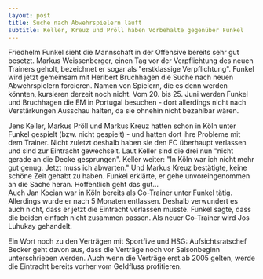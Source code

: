 ```yaml
---
layout: post
title: Suche nach Abwehrspielern läuft
subtitle: Keller, Kreuz und Pröll haben Vorbehalte gegenüber Funkel
---
```


Friedhelm Funkel sieht die Mannschaft in der Offensive bereits sehr gut besetzt. Markus Weissenberger, einen Tag vor der Verpflichtung des neuen Trainers geholt, bezeichnet er sogar als "erstklassige Verpflichtung". Funkel wird jetzt gemeinsam mit Heribert Bruchhagen die Suche nach neuen Abwehrspielern forcieren. Namen von Spielern, die es denn werden könnten, kursieren derzeit noch nicht. Vom 20. bis 25. Juni werden Funkel und Bruchhagen die EM in Portugal besuchen - dort allerdings nicht nach Verstärkungen Ausschau halten, da sie ohnehin nicht bezahlbar wären.

Jens Keller, Markus Pröll und Markus Kreuz hatten schon in Köln unter Funkel gespielt (bzw. nicht gespielt) - und hatten dort ihre Probleme mit dem Trainer. Nicht zuletzt deshalb haben sie den FC überhaupt verlassen und sind zur Eintracht gewechselt. Laut Keller sind die drei nun "nicht gerade an die Decke gesprungen". Keller weiter: "In Köln war ich nicht mehr gut genug. Jetzt muss ich abwarten." Und Markus Kreuz bestätigte, keine schöne Zeit gehabt zu haben. Funkel erklärte, er gehe unvoreingenommen an die Sache heran. Hoffentlich geht das gut...  
Auch Jan Kocian war in Köln bereits als Co-Trainer unter Funkel tätig. Allerdings wurde er nach 5 Monaten entlassen. Deshalb verwundert es auch nicht, dass er jetzt die Eintracht verlassen musste. Funkel sagte, dass die beiden einfach nicht zusammen passen. Als neuer Co-Trainer wird Jos Luhukay gehandelt.

Ein Wort noch zu den Verträgen mit Sportfive und HSG: Aufsichtsratschef Becker geht davon aus, dass die Verträge noch vor Saisonbeginn unterschrieben werden. Auch wenn die Verträge erst ab 2005 gelten, werde die Eintracht bereits vorher vom Geldfluss profitieren.
